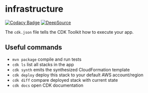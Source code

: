 # infrastructure

[![Codacy Badge](https://app.codacy.com/project/badge/Grade/0ce688b81907483695bf8b85b2875e39)](https://www.codacy.com/gh/project-cirrus/infrastructure/dashboard?utm_source=github.com&amp;utm_medium=referral&amp;utm_content=project-cirrus/infrastructure&amp;utm_campaign=Badge_Grade)
[![DeepSource](https://deepsource.io/gh/project-cirrus/infrastructure.svg/?label=active+issues&show_trend=true&token=GFvCUyz_zhv4Q48usQUHNqMO)](https://deepsource.io/gh/project-cirrus/infrastructure/?ref=repository-badge)

The `cdk.json` file tells the CDK Toolkit how to execute your app.

## Useful commands

* `mvn package`     compile and run tests
* `cdk ls`          list all stacks in the app
* `cdk synth`       emits the synthesized CloudFormation template
* `cdk deploy`      deploy this stack to your default AWS account/region
* `cdk diff`        compare deployed stack with current state
* `cdk docs`        open CDK documentation
